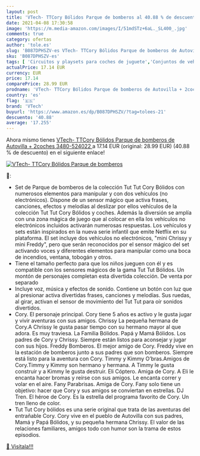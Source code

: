 ```yaml
---
layout: post
title: 'VTech- TTCory Bólidos Parque de bomberos al 40.88 % de descuento'
date: 2021-04-08 17:30:58
image: 'https://m.media-amazon.com/images/I/51mdSTz+6aL._SL400_.jpg'
comments: true
category: ofertas
author: 'tole.es'
slug: 'B087DPHSZV-es VTech- TTCory Bólidos Parque de bomberos de Autovilla +...'
sku: 'B087DPHSZV-es'
tags: [ 'Circuitos y playsets para coches de juguete','Conjuntos de vehículos de motor para niños','Desarrollo de habilidades motoras','Juguetes','Juguetes para Bebés y primera infancia','Juguetes y juegos','Vehículos de juguete para niños','vtech','vtech-', ]
actualPrice: 17.14 EUR
currency: EUR
price: 17.14
comparePrice: 28.99 EUR
prodname: 'VTech- TTCory Bólidos Parque de bomberos de Autovilla + 2coches  3480-524022 '
country: 'es'
flag: '🇪🇸'
brand: 'VTech'
buyurl: 'https://www.amazon.es/dp/B087DPHSZV/?tag=tolees-21'
descuento: '40.88'
average: '17.255'
---
```


Ahora mismo tienes [VTech- TTCory Bólidos Parque de bomberos de Autovilla + 2coches  3480-524022 ](https://www.amazon.es/dp/B087DPHSZV/?tag=tolees-21) a 17.14 EUR (original: 28.99 EUR) (40.88 %  de descuento) en el siguiente enlace!

[![VTech- TTCory Bólidos Parque de bomberos](https://m.media-amazon.com/images/I/51mdSTz+6aL._SL400_.jpg)](https://www.amazon.es/dp/B087DPHSZV/?tag=tolees-21)

🔎:

- Set de Parque de bomberos de la colección Tut Tut Cory Bólidos con numerosos elementos para manipular y con dos vehículos (no electrónicos). Dispone de un sensor mágico que activa frases, canciones, efectos y melodías al deslizar por ellos vehículos de la colección Tut Tut Cory Bólidos y coches. Además la diversión se amplía con una zona mágica de juego que al colocar en ella los vehículos no electrónicos incluidos activarán numerosas respuestas. Los vehículos y sets están inspirados en la nueva serie infantil que emite Netflix en su plataforma. El set incluye dos vehículos no electrónicos, "mini Chrissy y mini Freddy", pero que serán reconocidos por el sensor mágico del set activando voces y diferentes elementos para manipular como una boca de incendios, ventana, tobogán y otros.
- Tiene el tamaño perfecto para que los niños jueguen con él y es compatible con los sensores mágicos de la gama Tut Tut Bólidos. Un montón de personajes completan esta divertida colección. De venta por separado
- Incluye voz, música y efectos de sonido. Contiene un botón con luz que al presionar activa divertidas frases, canciones y melodías. Sus ruedas, al girar, activan el sensor de movimiento del Tut Tut para oír sonidos divertidos.
- Cory. El personaje principal. Cory tiene 5 años es activo y le gusta jugar y vivir aventuras con sus amigos. Chrissy La pequeña hermana de Cory.A Chrissy le gusta pasar tiempo con su hermano mayor al que adora. Es muy traviesa. La Familia Bólidos. Papá y Mamá Bólidos. Los padres de Cory y Chrissy. Siempre están listos para aconsejar y jugar con sus hijos. Freddy Bomberos. El mejor amigo de Cory. Freddy vive en la estación de bomberos junto a sus padres que son bomberos. Siempre está listo para la aventura con Cory. Timmy y Kimmy O’bras.Amigos de Cory.Timmy y Kimmy son hermano y hermana. A Timmy le gusta construir y a Kimmy le gusta destruir. Eli Cóptero. Amiga de Cory. A Eli le encanta hacer bromas y reírse con sus amigos. Le encanta correr y volar en el aire. Fany Parabrisas. Amiga de Cory. Fany solo tiene un objetivo: hacer que Cory y sus amigos se conviertan en estrellas. DJ Tren. El héroe de Cory. Es la estrella del programa favorito de Cory. Un tren lleno de color.
- Tut Tut Cory bólidos es una serie original que trata de las aventuras del entrañable Cory. Cory vive en el pueblo de Autovilla con sus padres, Mamá y Papá Bólidos, y su pequeña hermana Chrissy. El valor de las relaciones familiares, amigos todo con humor son la trama de estos episodios.

[🛒 Visítala!!!](https://www.amazon.es/dp/B087DPHSZV/?tag=tolees-21)
